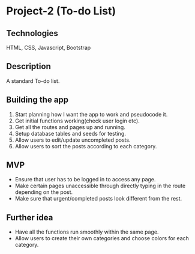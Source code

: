 # Project-2 (To-do List)

## Technologies

HTML, CSS, Javascript, Bootstrap

## Description

A standard To-do list.

## Building the app

1. Start planning how I want the app to work and pseudocode it.
2. Get initial functions working(check user login etc).
3. Get all the routes and pages up and running.
4. Setup database tables and seeds for testing.
5. Allow users to edit/update uncompleted posts.
6. Allow users to sort the posts according to each category.

## MVP

* Ensure that user has to be logged in to access any page.
* Make certain pages unaccessible through directly typing in the route depending on the post.
* Make sure that urgent/completed posts look different from the rest.

## Further idea

* Have all the functions run smoothly within the same page.
* Allow users to create their own categories and choose colors for each category.

